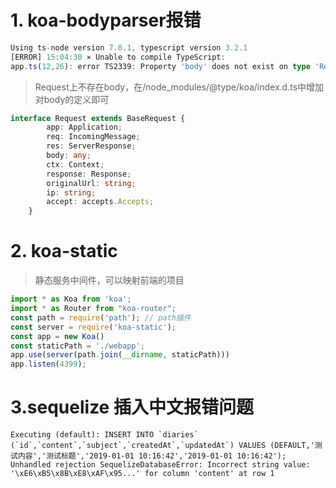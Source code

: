 # 1. koa-bodyparser报错

``` typescript
Using ts-node version 7.0.1, typescript version 3.2.1
[ERROR] 15:04:30 ⨯ Unable to compile TypeScript:
app.ts(12,26): error TS2339: Property 'body' does not exist on type 'Request'.
```
> Request上不存在body，在/node_modules/@type/koa/index.d.ts中增加对body的定义即可

```typescript
interface Request extends BaseRequest {
        app: Application;
        req: IncomingMessage;
        res: ServerResponse;
        body: any;
        ctx: Context;
        response: Response;
        originalUrl: string;
        ip: string;
        accept: accepts.Accepts;
    }
```

# 2. koa-static
> 静态服务中间件，可以映射前端的项目
```typescript
import * as Koa from 'koa';
import * as Router from "koa-router";
const path = require('path'); // path插件
const server = require('koa-static');
const app = new Koa()
const staticPath = './webapp';
app.use(server(path.join(__dirname, staticPath)))
app.listen(4399);
```
# 3.sequelize 插入中文报错问题
```
Executing (default): INSERT INTO `diaries` (`id`,`content`,`subject`,`createdAt`,`updatedAt`) VALUES (DEFAULT,'测试内容','测试标题','2019-01-01 10:16:42','2019-01-01 10:16:42');
Unhandled rejection SequelizeDatabaseError: Incorrect string value: '\xE6\xB5\x8B\xE8\xAF\x95...' for column 'content' at row 1
```